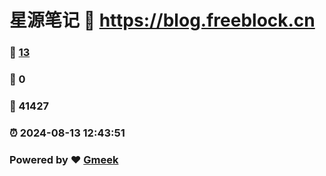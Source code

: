 # 星源笔记 :link: https://blog.freeblock.cn 
### :page_facing_up: [13](https://blog.freeblock.cn/tag.html) 
### :speech_balloon: 0 
### :hibiscus: 41427 
### :alarm_clock: 2024-08-13 12:43:51 
### Powered by :heart: [Gmeek](https://github.com/Meekdai/Gmeek)
